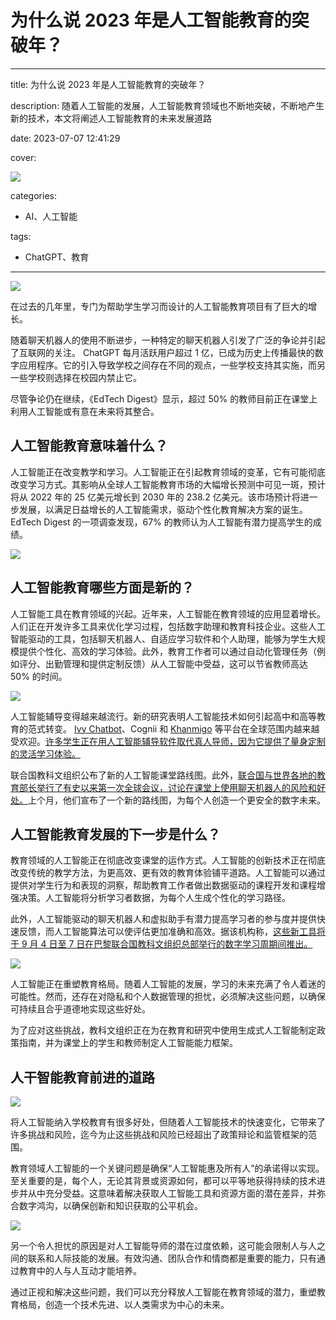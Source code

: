 # 为什么说 2023 年是人工智能教育的突破年？

---
title: 为什么说 2023 年是人工智能教育的突破年？

description: 随着人工智能的发展，人工智能教育领域也不断地突破，不断地产生新的技术，本文将阐述人工智能教育的未来发展道路

date: 2023-07-07 12:41:29

cover: 

![](https://files.mdnice.com/user/45886/2ef99973-c516-4af4-b853-2525eb83c2db.png)


categories:
  - AI、人工智能

tags:
  - ChatGPT、教育
---

![](https://files.mdnice.com/user/45886/7a329424-7cc6-4a98-a258-89720b64bd53.png)

在过去的几年里，专门为帮助学生学习而设计的人工智能教育项目有了巨大的增长。

随着聊天机器人的使用不断进步，一种特定的聊天机器人引发了广泛的争论并引起了互联网的关注。 ChatGPT 每月活跃用户超过 1 亿，已成为历史上传播最快的数字应用程序。它的引入导致学校之间存在不同的观点，一些学校支持其实施，而另一些学校则选择在校园内禁止它。

尽管争论仍在继续，《EdTech Digest》显示，超过 50% 的教师目前正在课堂上利用人工智能或有意在未来将其整合。

## 人工智能教育意味着什么？

人工智能正在改变教学和学习。人工智能正在引起教育领域的变革，它有可能彻底改变学习方式。其影响从全球人工智能教育市场的大幅增长预测中可见一斑，预计将从 2022 年的 25 亿美元增长到 2030 年的 238.2 亿美元。该市场预计将进一步发展，以满足日益增长的人工智能需求，驱动个性化教育解决方案的诞生。 EdTech Digest 的一项调查发现，67% 的教师认为人工智能有潜力提高学生的成绩。

![](https://files.mdnice.com/user/45886/e6f11204-f3f7-458b-a1ed-6799945b3814.png)

## 人工智能教育哪些方面是新的？

人工智能工具在教育领域的兴起。近年来，人工智能在教育领域的应用显着增长。人们正在开发许多工具来优化学习过程，包括数字助理和教育科技企业。这些人工智能驱动的工具，包括聊天机器人、自适应学习软件和个人助理，能够为学生大规模提供个性化、高效的学习体验。此外，教育工作者可以通过自动化管理任务（例如评分、出勤管理和提供定制反馈）从人工智能中受益，这可以节省教师高达 50% 的时间。

![](https://files.mdnice.com/user/45886/bdd5aab8-c29d-411e-8bbc-4dd152b2f77a.png)

人工智能辅导变得越来越流行。新的研究表明人工智能技术如何引起高中和高等教育的范式转变。 [Ivy Chatbot](https://ivy.ai/)、Cognii 和 [Khanmigo](https://www.khanacademy.org/khan-labs) 等平台在全球范围内越来越受欢迎。[许多学生正在用人工智能辅导软件取代真人导师，因为它提供了量身定制的灵活学习体验。](https://www.intelligent.com/new-survey-finds-students-are-replacing-human-tutors-with-chatgpt/)

联合国教科文组织公布了新的人工智能课堂路线图。此外，[联合国与世界各地的教育部长举行了有史以来第一次全球会议，讨论在课堂上使用聊天机器人的风险和好处。](https://news.un.org/en/story/2023/05/1137117)上个月，他们宣布了一个新的路线图，为每个人创造一个更安全的数字未来。

## 人工智能教育发展的下一步是什么？

教育领域的人工智能正在彻底改变课堂的运作方式。人工智能的创新技术正在彻底改变传统的教学方法，为更高效、更有效的教育体验铺平道路。人工智能可以通过提供对学生行为和表现的洞察，帮助教育工作者做出数据驱动的课程开发和课程增强决策。人工智能将分析学习者数据，为每个人生成个性化的学习路径。

此外，人工智能驱动的聊天机器人和虚拟助手有潜力提高学习者的参与度并提供快速反馈，而人工智能算法可以使评估更加准确和高效。据该机构称，[这些新工具将于 9 月 4 日至 7 日在巴黎联合国教科文组织总部举行的数字学习周期间推出。](https://news.un.org/en/story/2023/05/1137117)

![](https://files.mdnice.com/user/45886/1a2bc4ff-a0d0-46d7-8b19-b3a4216f3050.png)

人工智能正在重塑教育格局。随着人工智能的发展，学习的未来充满了令人着迷的可能性。然而，还存在对隐私和个人数据管理的担忧，必须解决这些问题，以确保可持续且合乎道德地实现这些好处。

为了应对这些挑战，教科文组织正在为在教育和研究中使用生成式人工智能制定政策指南，并为课堂上的学生和教师制定人工智能能力框架。

## 人干智能教育前进的道路

![](https://files.mdnice.com/user/45886/eda550ad-7abc-4e7c-b337-ef21be0d7ea1.png)

将人工智能纳入学校教育有很多好处，但随着人工智能技术的快速变化，它带来了许多挑战和风险，迄今为止这些挑战和风险已经超出了政策辩论和监管框架的范围。

教育领域人工智能的一个关键问题是确保“人工智能惠及所有人”的承诺得以实现。至关重要的是，每个人，无论其背景或资源如何，都可以平等地获得持续的技术进步并从中充分受益。这意味着解决获取人工智能工具和资源方面的潜在差异，并弥合数字鸿沟，以确保创新和知识获取的公平机会。

![](https://files.mdnice.com/user/45886/a35441d5-fc29-4394-ba00-aea2baf2b562.png)


另一个令人担忧的原因是对人工智能导师的潜在过度依赖，这可能会限制人与人之间的联系和人际技能的发展。有效沟通、团队合作和情商都是重要的能力，只有通过教育中的人与人互动才能培养。

通过正视和解决这些问题，我们可以充分释放人工智能在教育领域的潜力，重塑教育格局，创造一个技术先进、以人类需求为中心的未来。